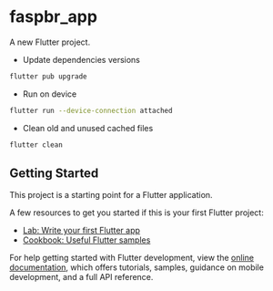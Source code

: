 # faspbr_app

A new Flutter project.

* Update dependencies versions
```sh
flutter pub upgrade
```

* Run on device
```sh
flutter run --device-connection attached
```

* Clean old and unused cached files
```sh
flutter clean
```

## Getting Started

This project is a starting point for a Flutter application.

A few resources to get you started if this is your first Flutter project:

- [Lab: Write your first Flutter app](https://docs.flutter.dev/get-started/codelab)
- [Cookbook: Useful Flutter samples](https://docs.flutter.dev/cookbook)

For help getting started with Flutter development, view the
[online documentation](https://docs.flutter.dev/), which offers tutorials,
samples, guidance on mobile development, and a full API reference.
